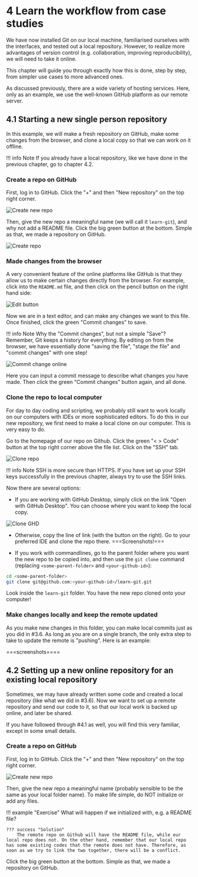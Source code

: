 # 4 Learn the workflow from case studies

We have now installed Git on our local machine, familiarised ourselves with the interfaces, and tested out a local repository. However, to realize more advantages of version control (e.g. collaboration, improving reproducibility), we will need to take it online.

This chapter will guide you through exactly how this is done, step by step, from simpler use cases to more advanced ones.

As discussed previously, there are a wide variety of hosting services. Here, only as an example, we use the well-known GitHub platform as our remote server. 

## 4.1 Starting a new single person repository

In this example, we will make a fresh repository on GitHub, make some changes from the browser, and clone a local copy so that we can work on it offline.

!!! info Note
    If you already have a local repository, like we have done in the previous chapter, go to chapter 4.2.

### Create a repo on GitHub

First, log in to GitHub. Click the "+" and then "New repository" on the top right corner.

![Create new repo](images/add-new-repo.png)

Then, give the new repo a meaningful name (we will call it `learn-git`), and why not add a README file. Click the big green button at the bottom. Simple as that, we made a repository on GitHub.

![Create repo](images/create-repo.png)

### Made changes from the browser

A very convenient feature of the online platforms like GitHub is that they allow us to make certain changes directly from the browser. For example, click into the `README.md` file, and then click on the pencil button on the right hand side:

![Edit button](images/edit-button.png)

Now we are in a text editor, and can make any changes we want to this file. Once finished, click the green "Commit changes" to save.

!!! info Note
    Why the "Commit changes", but not a simple "Save"? Remember, Git keeps a history for everything. By editing on from the browser, we have essentially done "saving the file", "stage the file" and "commit changes" with one step!

![Commit change online](images/commit-change-online.png)

Here you can input a commit message to describe what changes you have made. Then click the green "Commit changes" button again, and all done.

### Clone the repo to local computer

For day to day coding and scripting, we probably still want to work locally on our computers with IDEs or more sophisticated editors. To do this in our new repository, we first need to make a local clone on our computer. This is very easy to do.

Go to the homepage of our repo on Github. Click the green "< > Code" button at the top right corner above the file list. Click on the "SSH" tab.

![Clone repo](images/clone-repo.png)

!!! info Note
    SSH is more secure than HTTPS. If you have set up your SSH keys successfully in the previous chapter, always try to use the SSH links.

Now there are several options:

- If you are working with GitHub Desktop, simply click on the link "Open with GitHub Desktop". You can choose where you want to keep the local copy.

![Clone GHD](images/clone-repo-ghd.png)

- Otherwise, copy the line of link (with the button on the right). Go to your preferred IDE and clone the repo there. ===Screenshots!===

- If you work with commandlines, go to the parent folder where you want the new repo to be copied into, and then use the `git clone` command (replacing `<some-parent-folder>` and `<your-github-id>`):

```bash
cd <some-parent-folder>
git clone git@github.com:<your-github-id>/learn-git.git
```

Look inside the `learn-git` folder. You have the new repo cloned onto your computer!

### Make changes locally and keep the remote updated

As you make new changes in this folder, you can make local commits just as you did in #3.6. As long as you are on a single branch, the only extra step to take to update the remote is "pushing". Here is an example:

===screenshots====


## 4.2 Setting up a new online repository for an existing local repository

Sometimes, we may have already written some code and created a local repository (like what we did in #3.6). Now we want to set up a remote repository and send our code to it, so that our local work is backed up online, and later be shared.

If you have followed through #4.1 as well, you will find this very familiar, except in some small details. 

### Create a repo on GitHub

First, log in to GitHub. Click the "+" and then "New repository" on the top right corner.

![Create new repo](images/add-new-repo.png)

Then, give the new repo a meaningful name (probably sensible to be the same as your local folder name). To make life simple, do NOT initialize or add any files.

!!! example "Exercise"
    What will happen if we initialized with, e.g. a README file?

    ??? success "Solution"
        The remote repo on Github will have the README file, while our local repo does not. On the other hand, remember that our local repo has some existing codes that the remote does not have. Therefore, as soon as we try to link the two together, there will be a conflict.

Click the big green button at the bottom. Simple as that, we made a repository on GitHub.

